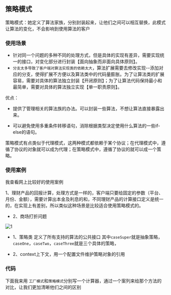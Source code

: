 ## 策略模式 
策略模式：她定义了算法家族，分别封装起来，让他们之间可以相互替换，此模式让算法的变化，不会影响到使用算法的客户

### 使用场景
- 针对同一个问题的多种不同的处理方式，但是具体的实现有差异，需要实现统一的接口，对变化部分进行封装【面向抽象而非面向具体原则】。
- `分支太多导致了客户端对算法实现类的依赖太大`，算法扩展需要去修改实现--添加对应的分支，使得扩展不方便以及算法类中的代码量膨胀。为了让算法类的扩展容易，需要对具体的算法独立封装【开闭原则】；为了让算法代码保持最小和最简单，需要对具体的算法独立实现【单一职责原则】。


优点：

- 提供了管理相关的算法族的办法。可以封装一些算法，不想让算法直接暴露出来。

- 可以避免使用多重条件转移语句，消除根据类型决定使用什么算法的一些if-else的语句。


策略模式有点类似于代理模式，这两种模式都依赖于某个协议；在代理模式中，遵循了协议的对象就可以成为代理；在策略模式中，遵循了协议的就可以成一个策略。

### 使用案例
我查看网上比较好的使用案例

1、理财产品的回报计算，处理方式是一样的，客户端只要给固定的参数（平台、月份、金额），需要计算出本金及利息的和，不同理财产品的计算接口定义是统一的，在实现上有差别，所以类似这种场景是比较适合使用策略模式的。

- 2、商场打折问题


 ![1](https://github.com/SunshineBrother/JHBlog/blob/master/设计模式/2、策略模式/case.png)

- 1、策略类 定义了所有支持的算法的公共接口
其中`caseSuper`就是抽象策略，`caseOne`，`caseTwo`，`caseThree`就是三个具体的策略，

- 2、context上下文，用一个配置文件维护策略对象的引用


### 代码

下面我来用  `工厂模式`和`策略模式`分别写一个计算器，通过一个案列来给那个方法的对比，让我们更加清晰他们之间的区别









